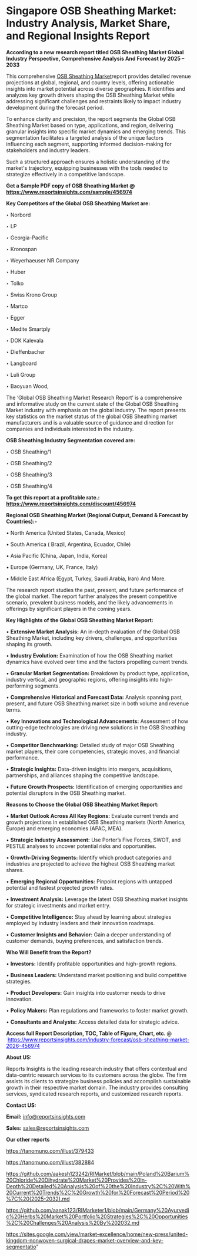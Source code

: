 # Singapore OSB Sheathing Market: Industry Analysis, Market Share, and Regional Insights Report

<strong>According to a new research report titled OSB Sheathing Market Global Industry Perspective, Comprehensive Analysis And Forecast by 2025 – 2033</strong>

This comprehensive <a href=https://www.reportsinsights.com/sample/456974>OSB Sheathing Market</a>report provides detailed revenue projections at global, regional, and country levels, offering actionable insights into market potential across diverse geographies. It identifies and analyzes key growth drivers shaping the OSB Sheathing Market while addressing significant challenges and restraints likely to impact industry development during the forecast period.

To enhance clarity and precision, the report segments the Global OSB Sheathing Market based on type, applications, and region, delivering granular insights into specific market dynamics and emerging trends. This segmentation facilitates a targeted analysis of the unique factors influencing each segment, supporting informed decision-making for stakeholders and industry leaders.

Such a structured approach ensures a holistic understanding of the market's trajectory, equipping businesses with the tools needed to strategize effectively in a competitive landscape.

<strong>Get a Sample PDF copy of OSB Sheathing Market </strong><strong>@<a href=https://www.reportsinsights.com/sample/456974 style=color:#0000ff;> https://www.reportsinsights.com/sample/456974</a></strong></font>

<strong>Key Competitors of the Global OSB Sheathing Market are:</strong>

‣ Norbord

‣ LP

‣ Georgia-Pacific

‣ Kronospan

‣ Weyerhaeuser NR Company

‣ Huber

‣ Tolko

‣ Swiss Krono Group

‣ Martco

‣ Egger

‣ Medite Smartply

‣ DOK Kalevala

‣ Dieffenbacher

‣ Langboard

‣ Luli Group

‣ Baoyuan Wood,

The ‘Global OSB Sheathing Market Research Report’ is a comprehensive and informative study on the current state of the Global OSB Sheathing Market industry with emphasis on the global industry. The report presents key statistics on the market status of the global OSB Sheathing market manufacturers and is a valuable source of guidance and direction for companies and individuals interested in the industry.

<strong>OSB Sheathing Industry Segmentation covered are:</strong>

‣ OSB Sheathing/1

‣ OSB Sheathing/2

‣ OSB Sheathing/3

‣ OSB Sheathing/4

<strong>To get this report at a profitable rate.: <a href=https://www.reportsinsights.com/discount/456974 style=color:#0000ff;>https://www.reportsinsights.com/discount/456974</a></strong></font>

<strong>Regional OSB Sheathing Market (Regional Output, Demand &amp; Forecast by Countries):-</strong>

• North America (United States, Canada, Mexico)

• South America ( Brazil, Argentina, Ecuador, Chile)

• Asia Pacific (China, Japan, India, Korea)

• Europe (Germany, UK, France, Italy)

• Middle East Africa (Egypt, Turkey, Saudi Arabia, Iran) And More.

The research report studies the past, present, and future performance of the global market. The report further analyzes the present competitive scenario, prevalent business models, and the likely advancements in offerings by significant players in the coming years.

<strong>Key Highlights of the Global OSB Sheathing Market Report:</strong>

• <strong>Extensive Market Analysis:</strong> An in-depth evaluation of the Global OSB Sheathing Market, including key drivers, challenges, and opportunities shaping its growth.

• <strong>Industry Evolution:</strong> Examination of how the OSB Sheathing market dynamics have evolved over time and the factors propelling current trends.

• <strong>Granular Market Segmentation:</strong> Breakdown by product type, application, industry vertical, and geographic regions, offering insights into high-performing segments.

• <strong>Comprehensive Historical and Forecast Data:</strong> Analysis spanning past, present, and future OSB Sheathing market size in both volume and revenue terms.

• <strong>Key Innovations and Technological Advancements:</strong> Assessment of how cutting-edge technologies are driving new solutions in the OSB Sheathing industry.

• <strong>Competitor Benchmarking:</strong> Detailed study of major OSB Sheathing market players, their core competencies, strategic moves, and financial performance.

• <strong>Strategic Insights:</strong> Data-driven insights into mergers, acquisitions, partnerships, and alliances shaping the competitive landscape.

• <strong>Future Growth Prospects:</strong> Identification of emerging opportunities and potential disruptors in the OSB Sheathing market.

<strong>Reasons to Choose the Global OSB Sheathing Market Report:</strong>

• <strong>Market Outlook Across All Key Regions:</strong> Evaluate current trends and growth projections in established OSB Sheathing markets (North America, Europe) and emerging economies (APAC, MEA).

• <strong>Strategic Industry Assessment:</strong> Use Porter’s Five Forces, SWOT, and PESTLE analyses to uncover potential risks and opportunities.

• <strong>Growth-Driving Segments:</strong> Identify which product categories and industries are projected to achieve the highest OSB Sheathing market shares.

• <strong>Emerging Regional Opportunities:</strong> Pinpoint regions with untapped potential and fastest projected growth rates.

• <strong>Investment Analysis:</strong> Leverage the latest OSB Sheathing market insights for strategic investments and market entry.

• <strong>Competitive Intelligence:</strong> Stay ahead by learning about strategies employed by industry leaders and their innovation roadmaps.

• <strong>Customer Insights and Behavior:</strong> Gain a deeper understanding of customer demands, buying preferences, and satisfaction trends.

<strong>Who Will Benefit from the Report?</strong>

• <strong>Investors:</strong> Identify profitable opportunities and high-growth regions.

• <strong>Business Leaders:</strong> Understand market positioning and build competitive strategies.

• <strong>Product Developers:</strong> Gain insights into customer needs to drive innovation.

• <strong>Policy Makers:</strong> Plan regulations and frameworks to foster market growth.

• <strong>Consultants and Analysts:</strong> Access detailed data for strategic advice.
</ul>
<strong>Access full Report Description, TOC, Table of Figure, Chart, etc. </strong>@  <a href=https://www.reportsinsights.com/industry-forecast/osb-sheathing-market-2026-456974 style=color:#0000ff;>https://www.reportsinsights.com/industry-forecast/osb-sheathing-market-2026-456974</a></font>

<strong><strong>About US</strong>:</strong>

Reports Insights is the leading research industry that offers contextual and data-centric research services to its customers across the globe. The firm assists its clients to strategize business policies and accomplish sustainable growth in their respective market domain. The industry provides consulting services, syndicated research reports, and customized research reports.

<strong>Contact US:</strong>

<p class=""""><b>Email:</b> <a href=mailto:info@reportsinsights.com>info@reportsinsights.com</a></p>
<p class=""""><b>Sales:</b> <a href=mailto:sales@reportsinsights.com>sales@reportsinsights.com</a></p>

<strong>Our other reports</strong>

<a href=https://tanomuno.com/illust/379433>https://tanomuno.com/illust/379433</a>

<a href=https://tanomuno.com/illust/382884>https://tanomuno.com/illust/382884</a>

<a href=https://github.com/aakesh123242/RIMarket/blob/main/Poland%20Barium%20Chloride%20Dihydrate%20Market%20Provides%20In-Depth%20Detailed%20Analysis%20of%20the%20Industry%2C%20With%20Current%20Trends%2C%20Growth%20for%20Forecast%20Period%20%7C%20(2025-2032).md>https://github.com/aakesh123242/RIMarket/blob/main/Poland%20Barium%20Chloride%20Dihydrate%20Market%20Provides%20In-Depth%20Detailed%20Analysis%20of%20the%20Industry%2C%20With%20Current%20Trends%2C%20Growth%20for%20Forecast%20Period%20%7C%20(2025-2032).md</a>

<a href=https://github.com/aanak123/RIMarketer1/blob/main/Germany%20Ayurvedic%20Herbs%20Market%20Portfolio%20Strategies%2C%20Opportunities%2C%20Challenges%20Analysis%20By%202032.md>https://github.com/aanak123/RIMarketer1/blob/main/Germany%20Ayurvedic%20Herbs%20Market%20Portfolio%20Strategies%2C%20Opportunities%2C%20Challenges%20Analysis%20By%202032.md</a>

<a href=https://sites.google.com/view/market-excellence/home/new-press/united-kingdom-nonwoven-surgical-drapes-market-overview-and-key-segmentatio>https://sites.google.com/view/market-excellence/home/new-press/united-kingdom-nonwoven-surgical-drapes-market-overview-and-key-segmentatio</a>"
